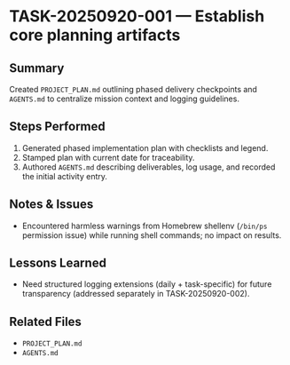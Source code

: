 # TASK-20250920-001 — Establish core planning artifacts

## Summary
Created `PROJECT_PLAN.md` outlining phased delivery checkpoints and `AGENTS.md` to centralize mission context and logging guidelines.

## Steps Performed
1. Generated phased implementation plan with checklists and legend.
2. Stamped plan with current date for traceability.
3. Authored `AGENTS.md` describing deliverables, log usage, and recorded the initial activity entry.

## Notes & Issues
- Encountered harmless warnings from Homebrew shellenv (`/bin/ps` permission issue) while running shell commands; no impact on results.

## Lessons Learned
- Need structured logging extensions (daily + task-specific) for future transparency (addressed separately in TASK-20250920-002).

## Related Files
- `PROJECT_PLAN.md`
- `AGENTS.md`
